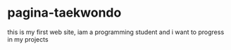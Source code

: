# pagina-taekwondo
this is my first web site, iam a programming student and i want to progress in my projects
